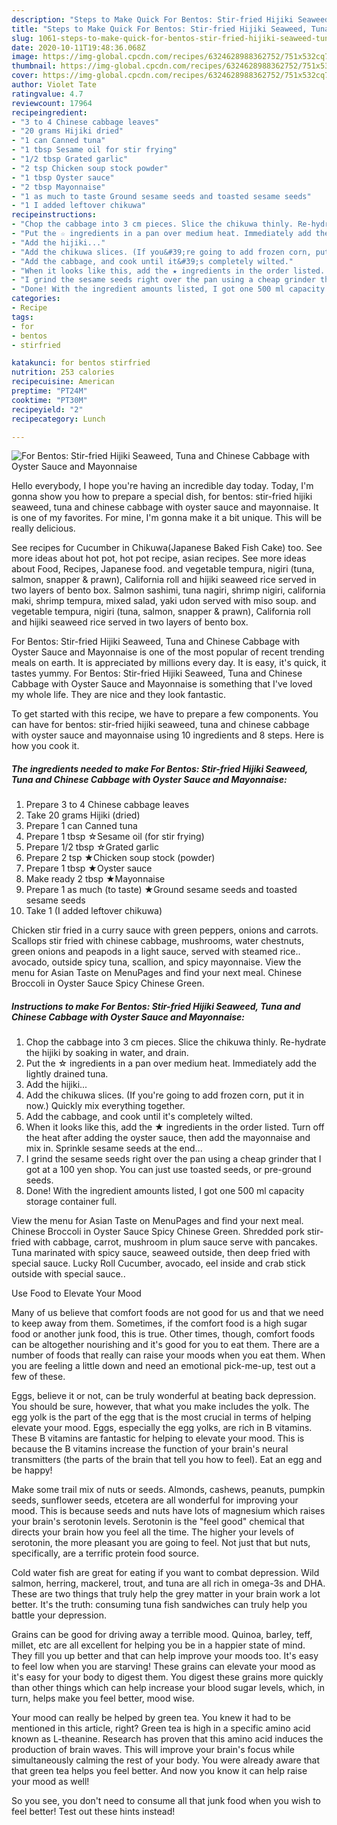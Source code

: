 ```yaml
---
description: "Steps to Make Quick For Bentos: Stir-fried Hijiki Seaweed, Tuna and Chinese Cabbage with Oyster Sauce and Mayonnaise"
title: "Steps to Make Quick For Bentos: Stir-fried Hijiki Seaweed, Tuna and Chinese Cabbage with Oyster Sauce and Mayonnaise"
slug: 1061-steps-to-make-quick-for-bentos-stir-fried-hijiki-seaweed-tuna-and-chinese-cabbage-with-oyster-sauce-and-mayonnaise
date: 2020-10-11T19:48:36.068Z
image: https://img-global.cpcdn.com/recipes/6324628988362752/751x532cq70/for-bentos-stir-fried-hijiki-seaweed-tuna-and-chinese-cabbage-with-oyster-sauce-and-mayonnaise-recipe-main-photo.jpg
thumbnail: https://img-global.cpcdn.com/recipes/6324628988362752/751x532cq70/for-bentos-stir-fried-hijiki-seaweed-tuna-and-chinese-cabbage-with-oyster-sauce-and-mayonnaise-recipe-main-photo.jpg
cover: https://img-global.cpcdn.com/recipes/6324628988362752/751x532cq70/for-bentos-stir-fried-hijiki-seaweed-tuna-and-chinese-cabbage-with-oyster-sauce-and-mayonnaise-recipe-main-photo.jpg
author: Violet Tate
ratingvalue: 4.7
reviewcount: 17964
recipeingredient:
- "3 to 4 Chinese cabbage leaves"
- "20 grams Hijiki dried"
- "1 can Canned tuna"
- "1 tbsp Sesame oil for stir frying"
- "1/2 tbsp Grated garlic"
- "2 tsp Chicken soup stock powder"
- "1 tbsp Oyster sauce"
- "2 tbsp Mayonnaise"
- "1 as much to taste Ground sesame seeds and toasted sesame seeds"
- "1 I added leftover chikuwa"
recipeinstructions:
- "Chop the cabbage into 3 cm pieces. Slice the chikuwa thinly. Re-hydrate the hijiki by soaking in water, and drain."
- "Put the ☆ ingredients in a pan over medium heat. Immediately add the lightly drained tuna."
- "Add the hijiki..."
- "Add the chikuwa slices. (If you&#39;re going to add frozen corn, put it in now.) Quickly mix everything together."
- "Add the cabbage, and cook until it&#39;s completely wilted."
- "When it looks like this, add the ★ ingredients in the order listed. Turn off the heat after adding the oyster sauce, then add the mayonnaise and mix in. Sprinkle sesame seeds at the end..."
- "I grind the sesame seeds right over the pan using a cheap grinder that I got at a 100 yen shop. You can just use toasted seeds, or pre-ground seeds."
- "Done! With the ingredient amounts listed, I got one 500 ml capacity storage container full."
categories:
- Recipe
tags:
- for
- bentos
- stirfried

katakunci: for bentos stirfried 
nutrition: 253 calories
recipecuisine: American
preptime: "PT24M"
cooktime: "PT30M"
recipeyield: "2"
recipecategory: Lunch

---
```



![For Bentos: Stir-fried Hijiki Seaweed, Tuna and Chinese Cabbage with Oyster Sauce and Mayonnaise](https://img-global.cpcdn.com/recipes/6324628988362752/751x532cq70/for-bentos-stir-fried-hijiki-seaweed-tuna-and-chinese-cabbage-with-oyster-sauce-and-mayonnaise-recipe-main-photo.jpg)

Hello everybody, I hope you're having an incredible day today. Today, I'm gonna show you how to prepare a special dish, for bentos: stir-fried hijiki seaweed, tuna and chinese cabbage with oyster sauce and mayonnaise. It is one of my favorites. For mine, I'm gonna make it a bit unique. This will be really delicious.

See recipes for Cucumber in Chikuwa(Japanese Baked Fish Cake) too. See more ideas about hot pot, hot pot recipe, asian recipes. See more ideas about Food, Recipes, Japanese food. and vegetable tempura, nigiri (tuna, salmon, snapper &amp; prawn), California roll and hijiki seaweed rice served in two layers of bento box. Salmon sashimi, tuna nagiri, shrimp nigiri, california maki, shrimp tempura, mixed salad, yaki udon served with miso soup. and vegetable tempura, nigiri (tuna, salmon, snapper &amp; prawn), California roll and hijiki seaweed rice served in two layers of bento box.

For Bentos: Stir-fried Hijiki Seaweed, Tuna and Chinese Cabbage with Oyster Sauce and Mayonnaise is one of the most popular of recent trending meals on earth. It is appreciated by millions every day. It is easy, it's quick, it tastes yummy. For Bentos: Stir-fried Hijiki Seaweed, Tuna and Chinese Cabbage with Oyster Sauce and Mayonnaise is something that I've loved my whole life. They are nice and they look fantastic.


To get started with this recipe, we have to prepare a few components. You can have for bentos: stir-fried hijiki seaweed, tuna and chinese cabbage with oyster sauce and mayonnaise using 10 ingredients and 8 steps. Here is how you cook it.

<!--inarticleads1-->

##### The ingredients needed to make For Bentos: Stir-fried Hijiki Seaweed, Tuna and Chinese Cabbage with Oyster Sauce and Mayonnaise:

1. Prepare 3 to 4 Chinese cabbage leaves
1. Take 20 grams Hijiki (dried)
1. Prepare 1 can Canned tuna
1. Prepare 1 tbsp ☆Sesame oil (for stir frying)
1. Prepare 1/2 tbsp ☆Grated garlic
1. Prepare 2 tsp ★Chicken soup stock (powder)
1. Prepare 1 tbsp ★Oyster sauce
1. Make ready 2 tbsp ★Mayonnaise
1. Prepare 1 as much (to taste) ★Ground sesame seeds and toasted sesame seeds
1. Take 1 (I added leftover chikuwa)


Chicken stir fried in a curry sauce with green peppers, onions and carrots. Scallops stir fried with chinese cabbage, mushrooms, water chestnuts, green onions and peapods in a light sauce, served with steamed rice.. avocado, outside spicy tuna, scallion, and spicy mayonnaise. View the menu for Asian Taste on MenuPages and find your next meal. Chinese Broccoli in Oyster Sauce Spicy Chinese Green. 

<!--inarticleads2-->

##### Instructions to make For Bentos: Stir-fried Hijiki Seaweed, Tuna and Chinese Cabbage with Oyster Sauce and Mayonnaise:

1. Chop the cabbage into 3 cm pieces. Slice the chikuwa thinly. Re-hydrate the hijiki by soaking in water, and drain.
1. Put the ☆ ingredients in a pan over medium heat. Immediately add the lightly drained tuna.
1. Add the hijiki...
1. Add the chikuwa slices. (If you&#39;re going to add frozen corn, put it in now.) Quickly mix everything together.
1. Add the cabbage, and cook until it&#39;s completely wilted.
1. When it looks like this, add the ★ ingredients in the order listed. Turn off the heat after adding the oyster sauce, then add the mayonnaise and mix in. Sprinkle sesame seeds at the end...
1. I grind the sesame seeds right over the pan using a cheap grinder that I got at a 100 yen shop. You can just use toasted seeds, or pre-ground seeds.
1. Done! With the ingredient amounts listed, I got one 500 ml capacity storage container full.


View the menu for Asian Taste on MenuPages and find your next meal. Chinese Broccoli in Oyster Sauce Spicy Chinese Green. Shredded pork stir-fried with cabbage, carrot, mushroom in plum sauce serve with pancakes. Tuna marinated with spicy sauce, seaweed outside, then deep fried with special sauce. Lucky Roll Cucumber, avocado, eel inside and crab stick outside with special sauce.. 

Use Food to Elevate Your Mood


Many of us believe that comfort foods are not good for us and that we need to keep away from them. Sometimes, if the comfort food is a high sugar food or another junk food, this is true. Other times, though, comfort foods can be altogether nourishing and it's good for you to eat them. There are a number of foods that really can raise your moods when you eat them. When you are feeling a little down and need an emotional pick-me-up, test out a few of these.

Eggs, believe it or not, can be truly wonderful at beating back depression. You should be sure, however, that what you make includes the yolk. The egg yolk is the part of the egg that is the most crucial in terms of helping elevate your mood. Eggs, especially the egg yolks, are rich in B vitamins. These B vitamins are fantastic for helping to elevate your mood. This is because the B vitamins increase the function of your brain's neural transmitters (the parts of the brain that tell you how to feel). Eat an egg and be happy!

Make some trail mix of nuts or seeds. Almonds, cashews, peanuts, pumpkin seeds, sunflower seeds, etcetera are all wonderful for improving your mood. This is because seeds and nuts have lots of magnesium which raises your brain's serotonin levels. Serotonin is the "feel good" chemical that directs your brain how you feel all the time. The higher your levels of serotonin, the more pleasant you are going to feel. Not just that but nuts, specifically, are a terrific protein food source.

Cold water fish are great for eating if you want to combat depression. Wild salmon, herring, mackerel, trout, and tuna are all rich in omega-3s and DHA. These are two things that truly help the grey matter in your brain work a lot better. It's the truth: consuming tuna fish sandwiches can truly help you battle your depression. 

Grains can be good for driving away a terrible mood. Quinoa, barley, teff, millet, etc are all excellent for helping you be in a happier state of mind. They fill you up better and that can help improve your moods too. It's easy to feel low when you are starving! These grains can elevate your mood as it's easy for your body to digest them. You digest these grains more quickly than other things which can help increase your blood sugar levels, which, in turn, helps make you feel better, mood wise.

Your mood can really be helped by green tea. You knew it had to be mentioned in this article, right? Green tea is high in a specific amino acid known as L-theanine. Research has proven that this amino acid induces the production of brain waves. This will improve your brain's focus while simultaneously calming the rest of your body. You were already aware that that green tea helps you feel better. And now you know it can help raise your mood as well!

So you see, you don't need to consume all that junk food when you wish to feel better! Test out  these hints  instead!

